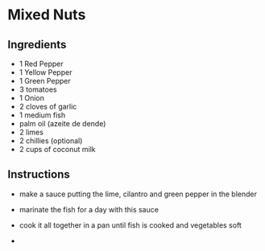 # Mixed Nuts

## Ingredients

- 1 Red Pepper
- 1 Yellow Pepper
- 1 Green Pepper
- 3 tomatoes
- 1 Onion
- 2 cloves of garlic
- 1 medium fish
- palm oil (azeite de dende)
- 2 limes
- 2 chillies (optional)
- 2 cups of coconut milk

## Instructions
- make a sauce putting the lime, cilantro and green pepper in the blender
- marinate the fish for a day with this sauce
- cook it all together in a pan until fish is cooked and vegetables soft

-
